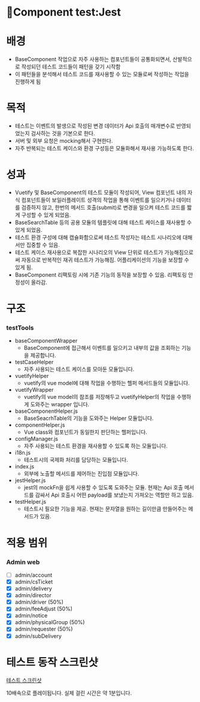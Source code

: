 # 🎲Component test:Jest

# 배경

- BaseComponent 작업으로 자주 사용하는 컴포넌트들이 공통화되면서, 산발적으로 작성되던 테스트 코드들이 패턴을 갖기 시작함
- 이 패턴들을 분석해서 테스트 코드를 재사용할 수 있는 모듈로써 작성하는 작업을 진행하게 됨

# 목적

- 테스트는 이벤트의 발생으로 작성된 변경 데이터가 Api 호출의 매개변수로 반영되었는지 검사하는 것을 기본으로 한다.
- 서버 및 외부 요청은 mocking해서 구현한다.
- 자주 반복되는 테스트 케이스와 환경 구성등은 모듈화해서 재사용 가능하도록 한다.

# 성과

- Vuetify 및 BaseComponent의 테스트 모듈이 작성되어, View 컴포넌트 내의 자식 컴포넌트들이 보일러플레이트 성격의 작업을 통해 이벤트를 일으키거나 데이터를 검증하지 않고, 한번의 메서드 호출(submit)로 변경을 일으켜 테스트 코드를 짧게 구성할 수 있게 되었음.
- BaseSearchTable 등의 공용 모듈의 템플릿에 대해 테스트 케이스를 재사용할 수 있게 되었음.
- 테스트 환경 구성에 대해 캡슐화함으로써 테스트 작성자는 테스트 시나리오에 대해서만 집중할 수 있음.
- 테스트 케이스 재사용으로 복잡한 시나리오의 View 단위로 테스트가 가능해짐으로써 자동으로 반복적인 재귀 테스트가 가능해짐. 어플리케이션의 기능을 보장할 수 있게 됨.
- BaseComponent 리팩토링 시에 기존 기능의 동작을 보장할 수 있음. 리팩토링 안정성이 올라감.

# 구조

### testTools

- baseComponentWrapper
    - BaseComponent에 접근해서 이벤트를 일으키고 내부의 값을 조회하는 기능을 제공합니다.
- testCaseHelper
    - 자주 사용되는 테스트 케이스를 모아둔 모듈입니다.
- vuetifyHelper
    - vuetify의 vue model에 대해 작업을 수행하는 헬퍼 메서드들의 모듈입니다.
- vuetifyWrapper
    - vuetify의 vue model의 참조를 저장해두고 vuetifyHelper의 작업을 수행하게 도와주는 wrapper 입니다.
- baseComponentHelper.js
    - BaseSeacrhTable의 기능을 도와주는 Helper 모듈입니다.
- componentHelper.js
    - Vue class와 컴포넌트가 동일한지 판단하는 헬퍼입니다.
- configManager.js
    - 자주 사용되는 테스트 환경을 재사용할 수 있도록 하는 모듈입니다.
- i18n.js
    - 테스트시의 국제화 처리를 담당하는 모듈입니다.
- index.js
    - 외부에 노출할 메서드를 제어하는 진입점 모듈입니다.
- jestHelper.js
    - jest의 mockFn을 쉽게 사용할 수 있도록 도와주는 모듈. 현재는 Api 호출 메서드를 감싸서 Api 호출시 어떤 payload를 보냈는지 가져오는 역할만 하고 있음.
- testHelper.js
    - 테스트시 필요한 기능을 제공. 현재는 문자열을 원하는 길이만큼 만들어주는 메서드가 있음.

# 적용 범위

### Admin web

- [ ]  admin/account
- [x]  admin/csTicket
- [x]  admin/delivery
- [x]  admin/director
- [x]  admin/driver (50%)
- [x]  admin/feeAdjust (50%)
- [x]  admin/notice
- [x]  admin/physicalGroup (50%)
- [x]  admin/requester (50%)
- [x]  admin/subDelivery

# 테스트 동작 스크린샷

[테스트 스크린샷](../assets/barogo__jest_test_run.mov)

10배속으로 플레이됩니다. 실제 걸린 시간은 약 1분입니다.